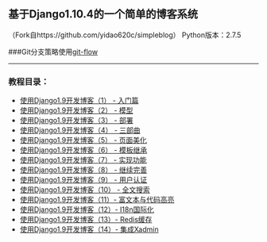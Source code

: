 ## 基于Django1.10.4的一个简单的博客系统
（Fork自https://github.com/yidao620c/simpleblog）
Python版本：2.7.5

###Git分支策略使用[git-flow](http://danielkummer.github.io/git-flow-cheatsheet/index.zh_CN.html)

------------------------------------------
### 教程目录：

* [使用Django1.9开发博客（1） - 入门篇](https://www.xncoding.com/2015/08/01/simpleblog-01.html)
* [使用Django1.9开发博客（2） - 模型](https://www.xncoding.com/2015/08/03/simpleblog-02.html)
* [使用Django1.9开发博客（3） - 部署](https://www.xncoding.com/2015/08/06/simpleblog-03.html)
* [使用Django1.9开发博客（4） - 三部曲](https://www.xncoding.com/2015/08/09/simpleblog-04.html)
* [使用Django1.9开发博客（5） - 页面美化](https://www.xncoding.com/2015/08/12/simpleblog-05.html)
* [使用Django1.9开发博客（6） - 模板继承](https://www.xncoding.com/2015/08/15/simpleblog-06.html)
* [使用Django1.9开发博客（7） - 实现功能](https://www.xncoding.com/2015/08/16/simpleblog-07.html)
* [使用Django1.9开发博客（8） - 继续完善](https://www.xncoding.com/2015/08/18/simpleblog-08.html)
* [使用Django1.9开发博客（9） - 用户认证](https://www.xncoding.com/2015/08/20/simpleblog-09.html)
* [使用Django1.9开发博客（10） - 全文搜索](https://www.xncoding.com/2015/08/21/simpleblog-10.html)
* [使用Django1.9开发博客（11）- 富文本与代码高亮](https://www.xncoding.com/2015/08/22/simpleblog-11.html)
* [使用Django1.9开发博客（12）- I18n国际化](https://www.xncoding.com/2015/08/24/simpleblog-12.html)
* [使用Django1.9开发博客（13）- Redis缓存](https://www.xncoding.com/2015/08/25/simpleblog-13.html)
* [使用Django1.9开发博客（14）- 集成Xadmin](https://www.xncoding.com/2015/08/26/simpleblog-14.html)
